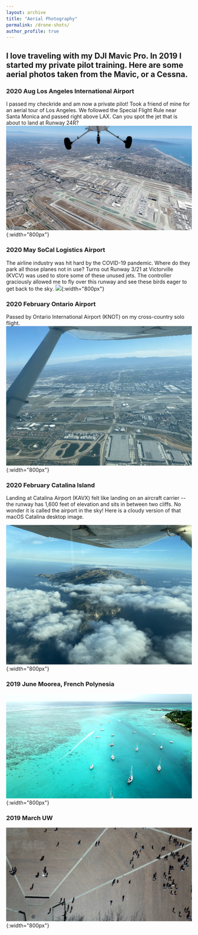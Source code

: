 ```yaml
---
layout: archive
title: "Aerial Photography"
permalink: /drone-shots/
author_profile: true
---
```


## I love traveling with my DJI Mavic Pro. In 2019 I started my private pilot training. Here are some aerial photos taken from the Mavic, or a Cessna.

### 2020 Aug Los Angeles International Airport
I passed my checkride and am now a private pilot! Took a friend of mine for an aerial tour of Los Angeles. We followed the Special Flight Rule near Santa Monica and passed right above LAX. Can you spot the jet that is about to land at Runway 24R?
![](/images/200810LAX.jpg){:width="800px"}

### 2020 May SoCal Logistics Airport
The airline industry was hit hard by the COVID-19 pandemic. Where do they park all those planes not in use? Turns out Runway 3/21 at Victorville (KVCV) was used to store some of these unused jets. The controller graciously allowed me to fly over this runway and see these birds eager to get back to the sky. 
![](/images/KVCV.png){:width="800px"}

### 2020 February Ontario Airport
Passed by Ontario International Airport (KNOT) on my cross-country solo flight. 
![](/images/IMG_2562.JPG){:width="800px"}

### 2020 February Catalina Island
Landing at Catalina Airport (KAVX) felt like landing on an aircraft carrier -- the runway has 1,600 feet of elevation and sits in between two cliffs. No wonder it is called the airport in the sky! Here is a cloudy version of that macOS Catalina desktop image.


![](/images/IMG_2411.JPG){:width="800px"}

<!-- ### 2019 December Stockholm, Sweden
<iframe src="http://www.skypixel.com/photos/play/191213-stockholm?buttons=on" style="border:0px #ffffff none;" name="myiFrame" scrolling="no" frameborder="1" marginwidth="0px" height="800px" width="800px" allowfullscreen></iframe>  -->

### 2019 June Moorea, French Polynesia
![](/images/IMG_0548.JPG){:width="800px"}

<!-- ### 2019 March UW Cherry Blossom
<iframe src="https://www.skypixel.com/photos/play/e4cb5e90-1e36-4dae-a902-9bf22fb9e337?buttons=on" style="border:0px #ffffff none;" name="myiFrame" scrolling="no" frameborder="1" marginwidth="0px" height="800px" width="800px" allowfullscreen></iframe> -->

### 2019 March UW
![](/images/20193uw.png){:width="800px"}

<!-- ### 2018 May Alaska
<iframe src="https://www.skypixel.com/photos/play/1c98d4fd-b66c-4984-afa4-7352df4d53fe?buttons=on" style="border:0px #ffffff none;" name="myiFrame" scrolling="no" frameborder="1" marginwidth="0px" height="800px" width="800px" allowfullscreen></iframe> -->

<!-- ### 2017 December Seattle Snow
<iframe src="https://www.skypixel.com/photos/play/ad5da5c3-b951-4a27-8914-d3174ea7b96e?buttons=on" style="border:0px #ffffff none;" name="myiFrame" scrolling="no" frameborder="1" marginwidth="0px" height="800px" width="800px" allowfullscreen></iframe> -->
